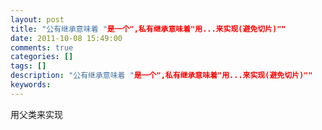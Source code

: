 ```yaml
---
layout: post
title: "公有继承意味着 "是一个",私有继承意味着"用...来实现(避免切片)""
date: 2011-10-08 15:49:00 
comments: true
categories: []
tags: []
description: "公有继承意味着 "是一个",私有继承意味着"用...来实现(避免切片)""
keywords: 
---
```



 用父类来实现


